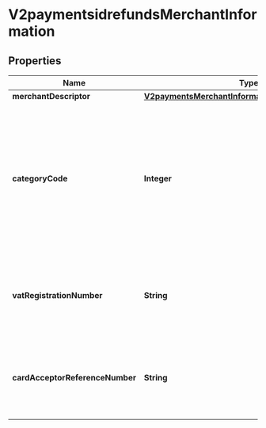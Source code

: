 
# V2paymentsidrefundsMerchantInformation

## Properties
Name | Type | Description | Notes
------------ | ------------- | ------------- | -------------
**merchantDescriptor** | [**V2paymentsMerchantInformationMerchantDescriptor**](V2paymentsMerchantInformationMerchantDescriptor.md) |  |  [optional]
**categoryCode** | **Integer** | Four-digit number that the payment card industry uses to classify merchants into market segments. Visa assigned one or more of these values to your business when you started accepting Visa cards.  If you do not include this field in your request, CyberSource uses the value in your CyberSource account.  For processor-specific information, see the merchant_category_code field in [Credit Card Services Using the SCMP API.](http://apps.cybersource.com/library/documentation/dev_guides/CC_Svcs_SCMP_API/html)  |  [optional]
**vatRegistrationNumber** | **String** | Your government-assigned tax identification number.  For CtV processors, the maximum length is 20.  For other processor-specific information, see the merchant_vat_registration_number field in [Level II and Level III Processing Using the SCMP API.](http://apps.cybersource.com/library/documentation/dev_guides/Level_2_3_SCMP_API/html)  |  [optional]
**cardAcceptorReferenceNumber** | **String** | Reference number that facilitates card acceptor/corporation communication and record keeping.  For processor-specific information, see the card_acceptor_ref_number field in [Level II and Level III Processing Using the SCMP API.](http://apps.cybersource.com/library/documentation/dev_guides/Level_2_3_SCMP_API/html)  |  [optional]



